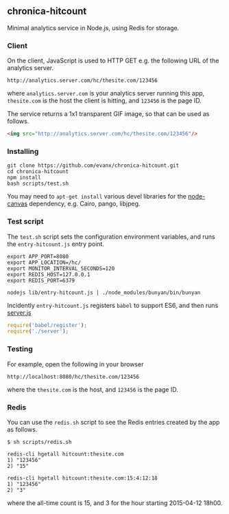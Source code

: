 
## chronica-hitcount

Minimal analytics service in Node.js, using Redis for storage.


### Client

On the client, JavaScript is used to HTTP GET e.g. the following URL of the analytics server.

```
http://analytics.server.com/hc/thesite.com/123456
```

where `analytics.server.com` is your analytics server running this app, `thesite.com` is the host the client is hitting, and `123456` is the page ID.

The service returns a 1x1 transparent GIF image, so that can be used as follows.

```html
<img src="http://analytics.server.com/hc/thesite.com/123456"/>
```


### Installing

```shell
git clone https://github.com/evanx/chronica-hitcount.git
cd chronica-hitcount
npm install
bash scripts/test.sh
```

You may need to `apt-get install` various devel libraries for the <a href="https://github.com/Automattic/node-canvas">node-canvas</a> dependency, e.g. Cairo, pango, libjpeg.


### Test script

The `test.sh` script sets the configuration environment variables, and runs the `entry-hitcount.js` entry point.

```shell
export APP_PORT=8080
export APP_LOCATION=/hc/
export MONITOR_INTERVAL_SECONDS=120
export REDIS_HOST=127.0.0.1
export REDIS_PORT=6379

nodejs lib/entry-hitcount.js | ./node_modules/bunyan/bin/bunyan
```

Incidently `entry-hitcount.js` registers `babel` to support ES6, and then runs <a href="https://github.com/evanx/chronica-hitcount/blob/master/lib/server.js">server.js</a>

```javascript
require('babel/register');
require('./server');
```

### Testing

For example, open the following in your browser
```
http://localhost:8080/hc/thesite.com/123456
```
where the `thesite.com` is the host, and `123456` is the page ID.


### Redis

You can use the `redis.sh` script to see the Redis entries created by the app as follows.
```shell
$ sh scripts/redis.sh

redis-cli hgetall hitcount:thesite.com
1) "123456"
2) "15"

redis-cli hgetall hitcount:thesite.com:15:4:12:18
1) "123456"
2) "3"
```
where the all-time count is 15, and 3 for the hour starting 2015-04-12 18h00.

<!--img src="http://hc.richie.ngena.com/hc/github.com/hitcount"/-->
